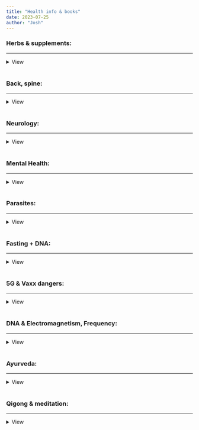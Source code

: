 ```yaml
---
title: "Health info & books"
date: 2023-07-25
author: "Josh"
---
```

<h3>Herbs & supplements:</h3><hr>
<details>
    <summary>View</summary>
<h3><a href="https://en.wikipedia.org/wiki/Dimethyl_sulfoxide">DMSO</a></h3><br><hr class="white"><br>
<h3><a href="https://www.sott.net/article/228453-DMSO-The-Real-Miracle-Solution">DMSO - The Real Miracle Solution</a></h3><br><hr class="white"><br>
<h3><a href="https://floliving.com/blog/what-is-n-acetyl-cysteine-nac">What is N-Acetyl Cysteine? NAC Benefits for Fertility, PCOS, & More</a></h3><br><hr class="white"><br>
<h3><a href="https://scottjeffrey.com/pineal-gland-detox-supplements/">Pineal gland detoxifying and decalcifying herbs + scientific studies</a></h3><br><hr class="white"><br>
<h3><a href="https://pubmed.ncbi.nlm.nih.gov/22892022/">Anti-inflammatory and anti-ulcer activities of carvacrol, a monoterpene present in the essential oil of oregano - PubMed</a></h3><br><hr class="white"><br>
<h3><a href="https://www.leaf.tv/5036639/why-consuming-too-much-oregano-oil-can-be-dangerous-and-even-fatal/">Why Consuming Too Much Oregano Oil Can Be Dangerous</a></h3><br><hr class="white"><br>
<h3><a href="https://www.kroegerhealer.com/oregano-oil-spleen-impotence-yang-deficiency.htm">Oregano Oil, Spleen, Impotence, and Yang Deficiency</a></h3><br><hr class="white"><br>
<h3><a href="https://www.hindawi.com/journals/ijrmed/2020/1230274/#conclusion">Effect of Origanum vulgare Essential Oil Supplementation on the Advanced Parameters of Mobility and on the Integrity of Human Sperm DNA</a></h3><br><hr class="white"><br>
<h3><a href="https://newdrugloft.com/nac-supplements-the-good-the-bad-the-buzz/">NAC Supplements: The Good, The Bad, The Buzz — New Drug Loft</a></h3><br><hr class="white">
<h3><a href="https://www.verywellhealth.com/how-to-increase-melanin-5324768">How to Increase Melanin Naturally</a></h3><br><hr class="white"><br>
<h3><a href="https://www.imperial.ac.uk/news/185071/breaking-mould-melanin-immune-response-killer/">Breaking the mould: Melanin is key in immune response to killer fungus</a></h3><br><hr class="white"><br>
<h3><a href="https://www.healthline.com/health/dental-and-oral-health/how-to-get-rid-of-cavities#home-treatments">How to Get Rid of Cavities: 6 Home Remedies</a></h3><br><hr class="white"><br>
<h3><a href="https://www.reddit.com/r/Candida/comments/15va3yx/nystatin_from_germany/">Nystatin from Germany : Candida</a></h3><br><hr class="white"><br>
<h3><a href="https://blog.indieherbalist.com/herbs-alcohol-making-extracts-elixirs-and-cordials/">Herbs and alcohol extracts, elixirs, and cordials explained</a></h3><br><hr class="white"><br>
<h3><a href="https://www.ncbi.nlm.nih.gov/pmc/articles/PMC6181064/">Antifungal and antibacterial activities of polyherbal toothpaste against oral pathogens, in vitro - PMC</a></h3><br><hr class="white"><br>
<h3><a href="https://files.catbox.moe/18itjf.pdf">The Guide to Supplementing with Iodine - Stephanie Burst ND1.pdf</a></h3><br><hr class="white"><br>
</details>
<br><h3>Back, spine:</h3><hr>
<details>
    <summary>View</summary>
<h3><a href="https://www.unityfamilychiropractic.com/portals/8/docs/Chart_of_Spinal_Misalignments.pdf">Chart of spinal misalignment effects.</a></h3><br><hr class="white"><br>
<h3><a href="https://youtu.be/bDdGUFZg1YQ">Releasing the Psoas: It's about the brain, not the muscle.</a></h3><br><hr class="white"><br>
<h3><a href="https://www.youtube.com/watch?v=Pw15PaXlD9A">Psoas and Hip Flexor Release in 10 Seconds</a></h3><br><hr class="white"><br>
<h3><a href="https://www.youtube.com/shorts/6W_n9loeUsg">How to Unlock Tight Hips in Seconds</a></h3><br><hr class="white"><br>
<h3><a href=""></a></h3>
<h3><a href=""></a></h3>
<h3><a href=""></a></h3>
<h3><a href=""></a></h3>
</details>
<br><h3>Neurology:</h3><hr>
<details>
    <summary>View</summary>
<h3><a href="https://cryptokang.link/wp-content/uploads/2021/11/Brain-Facts-A-Primer-on-the-Brain-and-Nervous-System.pdf">Brain-Facts-A-Primer-on-the-Brain-and-Nervous-System.pdf</a></h3><br><hr class="white"><br>
<h3><a href="https://cryptokang.link/wp-content/uploads/2021/11/Endocrine-Disrupting-Chemicals.pdf">Endocrine-Disrupting-Chemicals.pdf</a></h3><br><hr class="white">
<h3><a href=""></a></h3>
</details>
<br><h3>Mental Health:</h3><hr>
<details>
    <summary>View</summary>
<h3><a href="http://www.keyholejourney.com/part-vi-schizo-cure.html">"Schizo-Cure"</a></h3><br><hr class="white"><br>
<h3><a href="https://rentry.org/jerrym">Jerry Marzinsky</a></h3><br><hr class="white"><br>
<h3><a href="https://www.kykindia.com/molecular-hydrogen-and-its-effects-on-schizophrenia/">Molecular Hydrogen and its effects on Schizophrenia | KYK India</a></h3><br><hr class="white"><br>
<h3><a href="https://link.springer.com/article/10.1007/s40263-022-00907-3">The Potential of N-Acetyl-L-Cysteine (NAC) in the Treatment of Psychiatric Disorders</a></h3><br><hr class="white"><br>
<h3><a href="https://www.ncbi.nlm.nih.gov/pmc/articles/PMC6657920/">Parkinson’s Disease: The Emerging Role of Gut Dysbiosis, Antibiotics, Probiotics, and Fecal Microbiota Transplantation - PMC</a></h3><br><hr class="white"><br>
</details>
<br><h3>Parasites:</h3><hr>
<details>
    <summary>View</summary>
<h3><a href="https://www.docdroid.net/U1Jl1vP/cdf-nac-protocol-pdf#page=87">Candida NAC Protocol.pdf</a></h3><br><hr class="white"><br>
<h3><a href="https://files.catbox.moe/q4agf7.pdf">Parasite Pill.pdf</a></h3><br><hr class="white"><br>
<h3><a href="https://www.ncbi.nlm.nih.gov/pmc/articles/PMC5324804/">Multidrug-Resistant Candida haemulonii and C. auris, Tel Aviv, Israel - PMC</a></h3><br><hr class="white"><br>
<h3><a href="https://files.catbox.moe/maw5dr.pdf">The Candida Cleaner.pdf</a></h3><br><hr class="white"><br>
<h3><a href="https://en.wikipedia.org/wiki/Cryptococcus">Cryptococcus</a></h3><br><hr class="white"><br>
<h3><a href="https://en.wikipedia.org/wiki/Toxoplasma_gondii">Toxoplasma gondii</a></h3><br><hr class="white"><br>
<h3><a href="https://forum.becomealivinggod.com/t/the-path-of-belial-parasites-and-evolution-of-mankind/30652">The path of Belial, parasites, and evolution of mankind</a></h3><br><hr class="white"><br>
<h3><a href="https://www.ncbi.nlm.nih.gov/pmc/articles/PMC8501652/">Fungal microbiome and multiple sclerosis: The not-so-new kid on the block - PMC</a></h3><br><hr class="white"><br>
<h3><a href="https://www.mdpi.com/2072-6651/11/8/443">Gliotoxin Aggravates Experimental Autoimmune Encephalomyelitis by Triggering Neuroinflammation (toxins secreted by fungi causes autoimmune response that damages dna and brain)</a></h3><br><hr class="white"><br>
<h3><a href="https://www.ncbi.nlm.nih.gov/pmc/articles/PMC3910200/">Cancer drugs inhibit morphogenesis in the human fungal pathogen, Candida albicans - PMC</a></h3><br><hr class="white"><br>
<h3><a href="https://www.cdc.gov/fungal/diseases/candidiasis/invasive/statistics.html">Statistics | Invasive Candidiasis | Candidiasis | Types of Diseases | Fungal Diseases | CDC</a></h3><br><hr class="white"><br>
<h3><a href="https://onlinelibrary.wiley.com/doi/abs/10.1111/j.1478-3231.2011.02474.x">Aflatoxin genotoxicity is associated with a defective DNA damage response bypassing p53 activation</a></h3><br><hr class="white"><br>
<h3><a href="https://pubmed.ncbi.nlm.nih.gov/10867815/">Generation of reactive oxygen species by Candida albicans in relation to morphogenesis - PubMed</a></h3><br><hr class="white"><br>
<h3><a href="https://www.ncbi.nlm.nih.gov/pmc/articles/PMC8417537/">Genetic Susceptibility to Fungal Infections and Links to Human Ancestry</a></h3><br><hr class="white"><br>
<h3><a href="https://www.kroegerhealer.com/do-i-have-parasites-intestinal-worms.htm">Do I Have Parasites: Intestinal Worms?</a></h3><br><hr class="white"><br>
<h3><a href="https://my.clevelandclinic.org/health/diseases/22308-invasive-candidiasis">Invasive Candidiasis: Causes, Symptoms & Treatment</a></h3><br><hr class="white"><br>
<h3><a href="https://pubmed.ncbi.nlm.nih.gov/9637518/">The antibody response to fungal melanin in mice - PubMed</a></h3><br><hr class="white"><br>
<h3><a href="The Potential of N-Acetyl-L-Cysteine (NAC) in the Treatment of Psychiatric Disorders">Fungal Melanin and the Mammalian Immune System - PubMed</a></h3><br><hr class="white"><br>
<h3><a href="https://journals.plos.org/plosone/article?id=10.1371/journal.pone.0056004">The Synthetic Melanocortin (CKPV)2 Exerts Anti-Fungal and Anti-Inflammatory Effects against Candida albicans Vaginitis via Inducing Macrophage M2 Polarization</a></h3><br><hr class="white"><br>
<h3><a href="https://www.sciencedaily.com/releases/2023/08/230807164408.htm">Potential novel breakthrough treatment for fungal infections -- ScienceDaily</a></h3><br><hr class="white"><br>
<h3><a href="https://candidaspecialists.com/candida-cleanse/#candida_cleanse_plan">Candida Cleanse: What we learned in 20 years of yeast cleansing</a></h3><br><hr class="white"><br>
<h3><a href="https://phys.org/news/2023-07-mind-parasitic-worms-genes-animal.html">'Mind controlling' parasitic worms are missing genes found in every other animal, researchers find</a></h3>><hr class="white"><br>
<h3><a href="https://www.academia.edu/38412052/The_Power_of_Parasites_and_Worms_pdf">The Power of Parasites and Worms.pdf</a></h3><br><hr class="white"><br>
<h3><a href="https://phys.org/news/2023-07-mind-parasitic-worms-genes-animal.html">'Mind controlling' parasitic worms are missing genes found in every other animal, researchers find</a></h3><br><hr class="white"><br>
<h3><a href=""></a></h3>
</details>
<br><h3>Fasting + DNA:</h3><hr>
<details>
    <summary>View</summary>
<h3><a href="https://journals.plos.org/plosone/article?id=10.1371/journal.pone.0195912">Time-controlled fasting prevents aging-like mitochondrial changes induced by persistent dietary fat overload in skeletal muscle | PLOS ONE</a></h3><br><hr class="white"><br>
<h3><a href="https://www.researchgate.net/publication/230884414_Minimizing_the_damage_Repair_pathways_keep_mitochondrial_DNA_intact">(PDF) Minimizing the damage: Repair pathways keep mitochondrial DNA intact</a></h3><br><hr class="white"><br>
<h3><a href="https://www.youtube.com/watch?v=2Haxwf9DHkM">Does fasting heal mitochondrial damage?</a></h3><br><hr class="white"><br>
<h3><a href="https://medicalxpress.com/news/2022-06-intermittent-fasting-nerve.html">Intermittent fasting may help heal nerve damage</a></h3><br><hr class="white"><br>
<h3><a href="https://www.alpfmedical.info/oxidative-stress-2/mitochondrial-dna-damage-and-repair.html">Mitochondrial Dna Damage And Repair - Oxidative Stress</a></h3><br><hr class="white"><br>
<h3><a href="https://www.eupedia.com/europe/Haplogroup_U6_mtDNA.shtml#health">Haplogroup U6 (mtDNA) - Eupedia</a></h3><br><hr class="white"><br>
<h3><a href="https://www.smithsonianmag.com/science-nature/the-mystery-of-human-blood-types-86993838/">The Mystery of Human Blood Types - Smithsonian</a></h3><br><hr class="white"><br>
<h3><a href="https://academic.oup.com/jhered/article/91/3/205/850837">Evolution of RH genes in hominoids: characterization of a gorilla RHCE-like gene</a></h3><br><hr class="white"><br>
</details>
<br><h3>5G & Vaxx dangers:</h3><hr>
<details>
    <summary>View</summary>
<h3><a href="https://www.sciencedirect.com/science/article/abs/pii/S0013935118300161">5 G wireless telecommunications expansion: Public health and environmental implications - Sciencedirect</a></h3><br><hr class="white"><br>
<h3><a href="https://www.sciencedirect.com/science/article/abs/pii/S037842742030028X">Adverse health effects of 5G mobile networking technology under real-life conditions - Sciencedirect</a></h3><br><hr class="white"><br>
<h3><a href="https://pubmed.ncbi.nlm.nih.gov/30247338/">Systematic Derivation of Safety Limits for Time-Varying 5G Radiofrequency Exposure Based on Analytical Models and Thermal Dose - Pubmed</a></h3><br><hr class="white"><br>
<h3><a href="https://pubmed.ncbi.nlm.nih.gov/29459303/">The human skin as a sub-THz receiver - Does 5G pose a danger to it or not? - Pubmed</a></h3><br><hr class="white"><br>
<h3><a href="https://patentscope.wipo.int/search/en/detail.jsf?docId=WO2020060606">WO2020060606 CRYPTOCURRENCY SYSTEM USING BODY ACTIVITY DATA - patent</a></h3><br><hr class="white"><br>
<h3><a href="https://pubmed.ncbi.nlm.nih.gov/34778597/">Evidence for a connection between coronavirus disease-19 and exposure to radiofrequency radiation from wireless communications including 5G - PubMed</a></h3><br><hr class="white"><br>
</details><br>
<h3>DNA & Electromagnetism, Frequency:</h3><hr>
<details>
    <summary>View</summary>
<h3><a href="https://files.catbox.moe/3mzfnp.pdf">The dielectric properties of biological tissue II: Measurements in the frequency range 10 Hz to 20 GHz</a></h3><br><hr class="white"><br>
<h3><a href="https://www.youtube.com/watch?v=U70nrM_E2T8">Anti-Gravity Project</a></h3><br><hr class="white"><br>
<h3><a href="https://www.frontiersin.org/articles/10.3389/fnint.2014.00084/full">Frontiers | Electromagnetic fields as structure-function zeitgebers in biological systems: environmental orchestrations of morphogenesis and consciousness</a></h3><br><hr class="white"><br>
<h3><a href="https://www.ncbi.nlm.nih.gov/pmc/articles/PMC7053547/">Quantum Physics Perspective on Electromagnetic and Quantum Fields Inside the Brain - PMC</a></h3><br><hr class="white"><br>
<h3><a href="https://www.ncbi.nlm.nih.gov/pmc/articles/PMC3398033/">Pineal Photoreceptor Cells Are Required for Maintaining the Circadian Rhythms of Behavioral Visual Sensitivity in Zebrafish - PMC</a></h3><br><hr class="white"><br>
<h3><a href="https://www.frontiersin.org/articles/10.3389/fpsyg.2020.01767/full">Frontiers | Molecules of Silence: Effects of Meditation on Gene Expression and Epigenetics</a></h3><br><hr class="white"><br>
</details><br><h3>Ayurveda:</h3><hr>
<details><br>
    <summary>View</summary>
<h3><a href="https://cryptokang.link/wp-content/uploads/2021/11/Ayurvedic-Concepts-of-Health.pdf">Ayurvedic-Concepts-of-Health.pdf</a></h3><br><hr class="white">
<h3><a href=""></a></h3><br><hr class="white"><br>
</details>
<br><h3>Qigong & meditation:</h3><hr>
<details>
    <summary>View</summary>
<h3><a href="https://youtu.be/kGs30q2cSpM">Easy, simple and free Qigong exercize.</a></h3><br><hr class="white"><br>
<h3><a href="https://youtu.be/wZb_-kKjJJQ">Closedown and self massage routine.</a></h3><br><hr class="white"><br>
<h3><a href="https://youtu.be/SUP32q9waI8">A calming meditation technique.</a></h3><br><hr class="white"><br>
<h3><a href=""></a></h3>
</details>